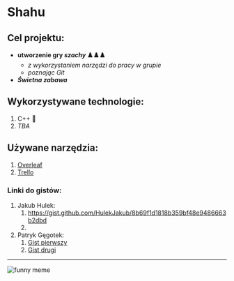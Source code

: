 # Shahu

## Cel projektu:
- **utworzenie gry *szachy* ♟️♟️♟️**
  - *z wykorzystaniem narzędzi do pracy w grupie* 
  - *poznając Git* 
- ***Świetna zabawa*** 

## Wykorzystywane technologie:
1. C++ :muscle:
2. *TBA*

## Używane narzędzia:
1. [Overleaf](https://www.overleaf.com/)
2. [Trello](https://trello.com/pl)

### Linki do gistów:

1. Jakub Hulek:
    1. https://gist.github.com/HulekJakub/8b69f1d1818b359bf48e9486663b2dbd
    2.
2. Patryk Gęgotek:
    1. [Gist pierwszy](https://gist.github.com/PatrykGegotek/42a88c839b1efd71b78e0ded89a4ba82)
    2. [Gist drugi](https://gist.github.com/PatrykGegotek/8baa1c0e21646951cbeafd9da809d739)
    
---

![funny meme](https://preview.redd.it/iwo3dlg7vnw51.jpg?width=640&crop=smart&auto=webp&s=7173596003972067649c5f99b773a48facb54e80)

